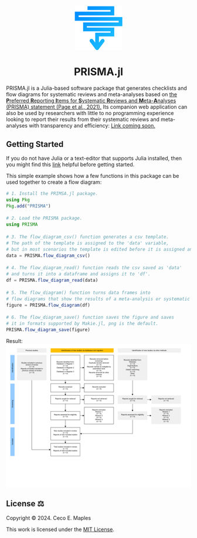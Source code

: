 <div align="center">
<img src="docs/src/assets/svg/favicon.svg" alt="logo" width="130"><b><h1>PRISMA.jl</h1></b>
</div>

PRISMA.jl is a Julia-based software package that generates checklists and flow diagrams for systematic reviews and meta-analyses based on [the <b>P</b>referred <b>R</b>eporting <b>I</b>tems for <b>S</b>ystematic <b>R</b>eviews and <b>M</b>eta-<b>A</b>nalyses (PRISMA) statement (Page et al., 2021).](https://doi.org/10.1186/s13643-021-01626-4) Its companion web application can also be used by researchers with little to no programming experience looking to report their results from their systematic reviews and meta-analyses with transparency and efficiency: [Link coming soon.]()

## Getting Started

If you do not have Julia or a text-editor that supports Julia installed, then you might find this [link](https://julialang.org/learning/) helpful before getting started.

This simple example shows how a few functions in this package can be used together to create a flow diagram:

```Julia
# 1. Install the PRIMSA.jl package.
using Pkg
Pkg.add("PRISMA") 

# 2. Load the PRISMA package.
using PRISMA

# 3. The flow_diagram_csv() function generates a csv template. 
# The path of the template is assigned to the 'data' variable, 
# but in most scenarios the template is edited before it is assigned and read.
data = PRISMA.flow_diagram_csv()

# 4. The flow_diagram_read() function reads the csv saved as 'data' 
# and turns it into a dataframe and assigns it to 'df'.
df = PRISMA.flow_diagram_read(data)

# 5. The flow_diagram() function turns data frames into 
# flow diagrams that show the results of a meta-analysis or systematic review.
figure = PRISMA.flow_diagram(df)

# 6. The flow_diagram_save() function saves the figure and saves 
# it in formats supported by Makie.jl, png is the default.
PRISMA.flow_diagram_save(figure) 
```

Result:
![flow diagram](docs/src/assets/svg/figure.svg)

## License :balance_scale:

Copyright © 2024. Ceco E. Maples

This work is licensed under the [MIT License](https://opensource.org/license/mit/).